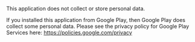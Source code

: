 This application does not collect or store personal data.

If you installed this application from Google Play, then Google Play does collect some personal
data.
Please see the privacy policy for Google Play Services here: https://policies.google.com/privacy
